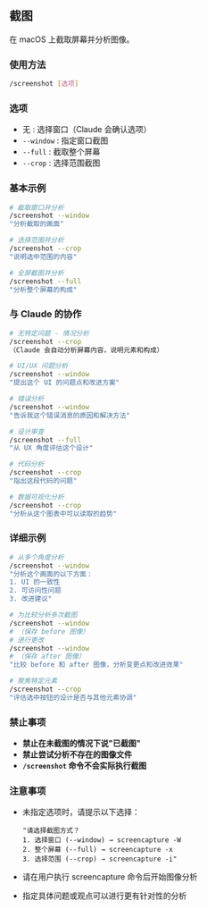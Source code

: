 ## 截图

在 macOS 上截取屏幕并分析图像。

### 使用方法

```bash
/screenshot [选项]
```

### 选项

- 无 : 选择窗口（Claude 会确认选项）
- `--window` : 指定窗口截图
- `--full` : 截取整个屏幕
- `--crop` : 选择范围截图

### 基本示例

```bash
# 截取窗口并分析
/screenshot --window
"分析截取的画面"

# 选择范围并分析
/screenshot --crop
"说明选中范围的内容"

# 全屏截图并分析
/screenshot --full
"分析整个屏幕的构成"
```

### 与 Claude 的协作

```bash
# 无特定问题 - 情况分析
/screenshot --crop
（Claude 会自动分析屏幕内容，说明元素和构成）

# UI/UX 问题分析
/screenshot --window
"提出这个 UI 的问题点和改进方案"

# 错误分析
/screenshot --window
"告诉我这个错误消息的原因和解决方法"

# 设计审查
/screenshot --full
"从 UX 角度评估这个设计"

# 代码分析
/screenshot --crop
"指出这段代码的问题"

# 数据可视化分析
/screenshot --crop
"分析从这个图表中可以读取的趋势"
```

### 详细示例

```bash
# 从多个角度分析
/screenshot --window
"分析这个画面的以下方面：
1. UI 的一致性
2. 可访问性问题
3. 改进建议"

# 为比较分析多次截图
/screenshot --window
# （保存 before 图像）
# 进行更改
/screenshot --window
# （保存 after 图像）
"比较 before 和 after 图像，分析变更点和改进效果"

# 聚焦特定元素
/screenshot --crop
"评估选中按钮的设计是否与其他元素协调"
```

### 禁止事项

- **禁止在未截图的情况下说"已截图"**
- **禁止尝试分析不存在的图像文件**
- **`/screenshot` 命令不会实际执行截图**

### 注意事项

- 未指定选项时，请提示以下选择：

  ```
  "请选择截图方式？
  1. 选择窗口 (--window) → screencapture -W
  2. 整个屏幕 (--full) → screencapture -x
  3. 选择范围 (--crop) → screencapture -i"
  ```

- 请在用户执行 screencapture 命令后开始图像分析
- 指定具体问题或观点可以进行更有针对性的分析
